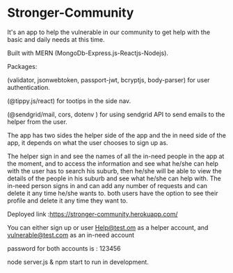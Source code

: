 # Stronger-Community
It's an app to help the vulnerable in our community to get help with the basic and daily needs at this time.

Built with  MERN (MongoDb-Express.js-Reactjs-Nodejs).

Packages:

(validator, jsonwebtoken, passport-jwt, bcryptjs, body-parser)  for user authentication.

(@tippy.js/react) for tootips in the side nav.

(@sendgrid/mail, cors, dotenv ) for using sendgrid API to send emails to the helper from the user.


The app has two sides the helper side of the app and the in need side of the app, it depends on what the user chooses to sign up as.


The helper sign in and see the names of all the in-need people in the app at the moment, and to access the information and see what he/she can help with the user has to search his suburb, then he/she will be able to view the details of the people in his suburb and see what he/she can help with.
The in-need person signs in and can add any number of requests and can delete it any time he/she wants to.
both users have the option to see their profile and delete it any time they want to.

Deployed link :https://stronger-community.herokuapp.com/

You can either sign up or user 
Help@test.om as a helper account, and vulnerable@test.com as an in-need account 

password for both accounts is : 123456

node server.js & npm start  to run in development.

